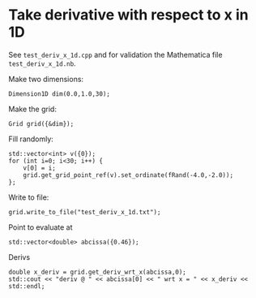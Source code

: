 # Take derivative with respect to x in 1D

See `test_deriv_x_1d.cpp` and for validation the Mathematica file `test_deriv_x_1d.nb`.

Make two dimensions:
```
Dimension1D dim(0.0,1.0,30);
```

Make the grid:
```
Grid grid({&dim});
```

Fill randomly:
```
std::vector<int> v({0});
for (int i=0; i<30; i++) {
	v[0] = i;
	grid.get_grid_point_ref(v).set_ordinate(fRand(-4.0,-2.0));
};
```

Write to file:
```
grid.write_to_file("test_deriv_x_1d.txt");
```

Point to evaluate at
```
std::vector<double> abcissa({0.46});
```

Derivs
```
double x_deriv = grid.get_deriv_wrt_x(abcissa,0);
std::cout << "deriv @ " << abcissa[0] << " wrt x = " << x_deriv << std::endl;
```
